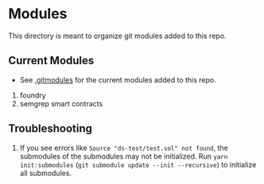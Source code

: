# Modules

This directory is meant to organize git modules added to this repo.

## Current Modules

- See [.gitmodules](../.gitmodules) for the current modules added to this repo.

1. foundry
2. semgrep smart contracts

## Troubleshooting

1. If you see errors like `Source "ds-test/test.sol" not found`, the submodules of the submodules may not be initialized. Run `yarn init:submodules` (`git submodule update --init --recursive`) to initialize all submodules.
